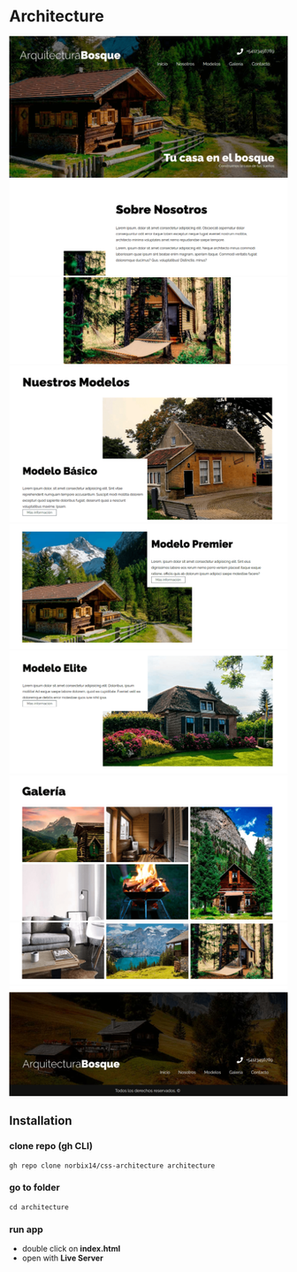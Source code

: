 # Architecture

![Header](screenshots/header.png "Header")
![About](screenshots/about-010.png "About")
![About](screenshots/about-011.png "About")
![Models](screenshots/models-010.png "Models")
![Models](screenshots/models-011.png "Models")
![Models](screenshots/models-012.png "Models")
![Gallery](screenshots/gallery-010.png "Gallery")
![Gallery](screenshots/gallery-011.png "Gallery")
![Footer](screenshots/footer.png "Footer")

## Installation

### clone repo **(gh CLI)**
```
gh repo clone norbix14/css-architecture architecture
```

### go to folder
```
cd architecture
```

### run app
* double click on **index.html**
* open with **Live Server**
